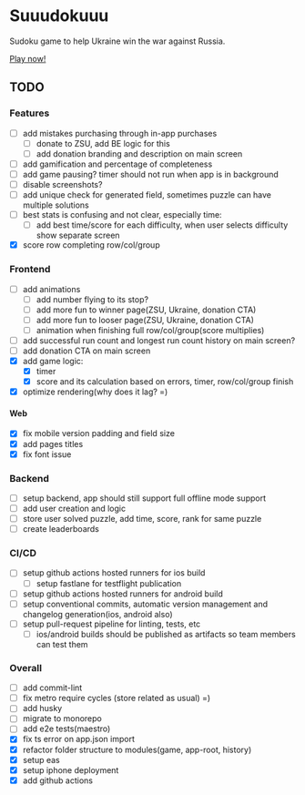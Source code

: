 # Suuudokuuu
Sudoku game to help Ukraine win the war against Russia.

[Play now!](https://www.suuudokuuu.com/)

## TODO

### Features
- [ ] add mistakes purchasing through in-app purchases
    - [ ] donate to ZSU, add BE logic for this
    - [ ] add donation branding and description on main screen
- [ ] add gamification and percentage of completeness
- [ ] add game pausing? timer should not run when app is in background
- [ ] disable screenshots?
- [ ] add unique check for generated field, sometimes puzzle can have multiple solutions
- [ ] best stats is confusing and not clear, especially time:
  - [ ] add best time/score for each difficulty, when user selects difficulty show separate screen
- [x] score row completing row/col/group

### Frontend
- [ ] add animations
    - [ ] add number flying to its stop?
    - [ ] add more fun to winner page(ZSU, Ukraine, donation CTA)
    - [ ] add more fun to looser page(ZSU, Ukraine, donation CTA)
    - [ ] animation when finishing full row/col/group(score multiplies)
- [ ] add successful run count and longest run count history on main screen?
- [ ] add donation CTA on main screen
- [x] add game logic:
  - [x] timer
  - [x] score and its calculation based on errors, timer, row/col/group finish
- [x] optimize rendering(why does it lag? =)

#### Web
- [x] fix mobile version padding and field size
- [x] add pages titles
- [x] fix font issue

### Backend
- [ ] setup backend, app should still support full offline mode support
- [ ] add user creation and logic
- [ ] store user solved puzzle, add time, score, rank for same puzzle
- [ ] create leaderboards

### CI/CD
- [ ] setup github actions hosted runners for ios build
  - [ ] setup fastlane for testflight publication
- [ ] setup github actions hosted runners for android build
- [ ] setup conventional commits, automatic version management and changelog generation(ios, android also)
- [ ] setup pull-request pipeline for linting, tests, etc
  - [ ] ios/android builds should be published as artifacts so team members can test them

### Overall
- [ ] add commit-lint
- [ ] fix metro require cycles (store related as usual) =)
- [ ] add husky
- [ ] migrate to monorepo
- [ ] add e2e tests(maestro)
- [x] fix ts error on app.json import
- [x] refactor folder structure to modules(game, app-root, history)
- [x] setup eas
- [x] setup iphone deployment
- [x] add github actions
